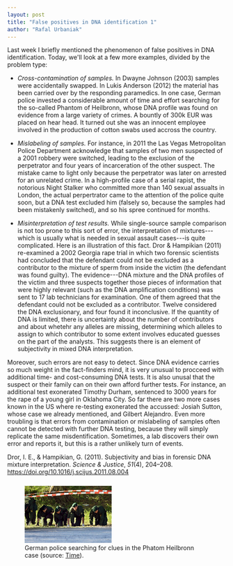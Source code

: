 ```yaml
---
layout: post
title: "False positives in DNA identification 1"
author: "Rafal Urbaniak"
---
```




Last week I briefly mentioned the phenomenon of false positives in DNA identification. Today, we'll look at a few more examples, divided by the problem type:

-   *Cross-contamination of samples.* In  Dwayne Johnson (2003) samples were accidentally swapped. In Lukis Anderson (2012) the material has been carried over by the responding paramedics. In one case, German police invested a considerable amount of time and effort searching for the so-called Phantom of Heilbronn, whose DNA profile was found on evidence from a large variety of crimes. A bountly of 300k EUR was placed on hear head. It turned out she was an innocent employee involved in the production of cotton swabs used accross the country.

-   *Mislabeling of samples.* For instance, in 2011 the Las Vegas Metropolitan Police Department acknowledge that samples of two men suspected of a 2001 robbery were switched, leading to the exclusion of the perpetrator and four years of incarceration of the other suspect. The mistake came to light only because the perpetrator was later on arrested for an unrelated crime. In a high-profile case of a serial rapist, the notorious Night Stalker who committed more than 140 sexual assualts in London, the actual perpertrator came to the attention of the police quite soon, but a DNA test excluded him (falsely so, because the samples had been mistakenly switched), and so his spree continued for months.

-  *Misinterpretation of test results.*  While single-source sample comparison is not too prone to this sort of error, the interpretation of mixtures---which is usually what is needed in sexual assault cases---is quite complicated. Here is an illustration of this fact. Dror & Hampikian (2011) re-examined a 2002 Georgia rape trial in which two forensic scientists had concluded that the defendant could not be excluded as a contributor to the mixture of sperm from inside the victim (the defendant was found guilty). The evidence---DNA mixture and the DNA profiles of the victim and three suspects together those pieces of information that were highly relevant (such as the DNA amplification conditions) was sent to 17 lab technicians for examination. One of them agreed that the defendant could not be excluded as a contributor. Twelve considered the DNA exclusionary, and four found it inconclusive. If the quantity of DNA is limited, there is uncertainty about the number of contributors and about whetehr any alleles are missing, determining which alleles to assign to which contributor to some extent involves educated guesses on the part of the analysts. This suggests there is an element of subjectivity in mixed DNA interpretation.

Moreover, such errors are not easy to detect. Since DNA evidence carries so much weight in the fact-finders mind, it is very unusual to procceed with additional time- and cost-consuming DNA tests. It is also unusal that the suspect or their family can on their own afford further tests. For instance, an additional test exonerated Timothy Durham, sentenced to 3000 years for the rape of a young girl in Oklahoma City. So far there are two more cases known in the US where re-testing exonerated the accussed: Josiah Sutton, whose case we already mentioned, and Gilbert Alejandro. Even more troubling is that errors from contamination or mislabeling of samples often cannot be detected with further DNA testing, because they will simply replicate the same misdentification. Sometimes, a lab discovers their own error and reports it, but this is a rather unlikely turn of events.



Dror, I. E., & Hampikian, G. (2011). Subjectivity and bias in forensic DNA mixture interpretation. *Science & Justice*, *51*(4), 204–208. <https://doi.org/10.1016/j.scijus.2011.08.004>






<FIGURE>
<img src="../images/phantom.JPG
"  width="200" style="float: center; padding: 10px 15px 0px 0px;"/>
<FIGCAPTION>
German police searching for clues in the Phatom  Heilbronn case   (source: <a href="http://content.time.com/time/world/article/0,8599,1888126,00.html">Time</a>).
</FIGCAPTION>
</FIGURE>
